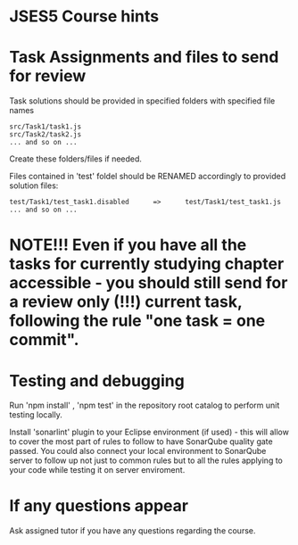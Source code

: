 # JSES5 Course hints

# Task Assignments and files to send for review

Task solutions should be provided in specified folders with specified file names

    src/Task1/task1.js
	src/Task2/task2.js
	... and so on ...

Create these folders/files if needed.	

Files contained in 'test' foldel should be RENAMED accordingly to provided solution files:

	test/Task1/test_task1.disabled 		=> 		test/Task1/test_task1.js
	... and so on ...

# NOTE!!! Even if you have all the tasks for currently studying chapter accessible - you should still send for a review only (!!!) current task, following the rule "one task = one commit".

# Testing and debugging

Run 'npm install' , 'npm test' in the repository root catalog to perform unit testing locally.

Install 'sonarlint' plugin to your Eclipse environment (if used) - this will allow to cover the most part of rules to follow to have SonarQube quality gate passed. You could also connect your local environment to SonarQube server to follow up not just to common rules but to all the rules applying to your code while testing it on server enviroment.

# If any questions appear

Ask assigned tutor if you have any questions regarding the course.